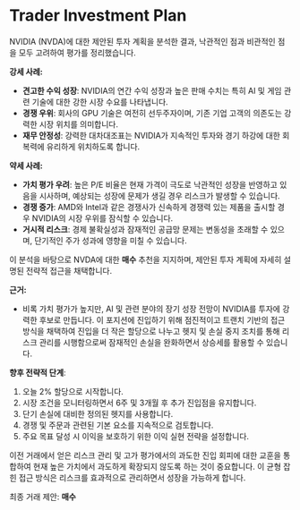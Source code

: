 # Trader Investment Plan

NVIDIA (NVDA)에 대한 제안된 투자 계획을 분석한 결과, 낙관적인 점과 비관적인 점을 모두 고려하여 평가를 정리했습니다.

**강세 사례:**
- **견고한 수익 성장**: NVIDIA의 연간 수익 성장과 높은 판매 수치는 특히 AI 및 게임 관련 기술에 대한 강한 시장 수요를 나타냅니다.
- **경쟁 우위**: 회사의 GPU 기술은 여전히 선두주자이며, 기존 기업 고객의 의존도는 강력한 시장 위치를 의미합니다.
- **재무 안정성**: 강력한 대차대조표는 NVIDIA가 지속적인 투자와 경기 하강에 대한 회복력에 유리하게 위치하도록 합니다.

**약세 사례:**
- **가치 평가 우려**: 높은 P/E 비율은 현재 가격이 극도로 낙관적인 성장을 반영하고 있음을 시사하며, 예상되는 성장에 문제가 생길 경우 리스크가 발생할 수 있습니다.
- **경쟁 증가**: AMD와 Intel과 같은 경쟁사가 신속하게 경쟁력 있는 제품을 출시할 경우 NVIDIA의 시장 우위를 잠식할 수 있습니다.
- **거시적 리스크**: 경제 불확실성과 잠재적인 공급망 문제는 변동성을 초래할 수 있으며, 단기적인 주가 성과에 영향을 미칠 수 있습니다.

이 분석을 바탕으로 NVDA에 대한 **매수** 추천을 지지하며, 제안된 투자 계획에 자세히 설명된 전략적 접근을 채택합니다.

**근거:**
- 비록 가치 평가가 높지만, AI 및 관련 분야의 장기 성장 전망이 NVIDIA를 투자에 강력한 후보로 만듭니다. 이 포지션에 진입하기 위해 점진적이고 트랜치 기반의 접근 방식을 채택하여 진입을 더 작은 할당으로 나누고 헷지 및 손실 중지 조치를 통해 리스크 관리를 시행함으로써 잠재적인 손실을 완화하면서 상승세를 활용할 수 있습니다.

**향후 전략적 단계**:
1. 오늘 2% 할당으로 시작합니다.
2. 시장 조건을 모니터링하면서 6주 및 3개월 후 추가 진입점을 유지합니다.
3. 단기 손실에 대비한 정의된 헷지를 사용합니다.
4. 경쟁 및 주문과 관련된 기본 요소를 지속적으로 검토합니다.
5. 주요 목표 달성 시 이익을 보호하기 위한 이익 실현 전략을 설정합니다.

이전 거래에서 얻은 리스크 관리 및 고가 평가에서의 과도한 진입 회피에 대한 교훈을 통합하여 현재 높은 가치에서 과도하게 확장되지 않도록 하는 것이 중요합니다. 이 균형 잡힌 접근 방식은 리스크를 효과적으로 관리하면서 성장을 가능하게 합니다.

최종 거래 제안: **매수**
